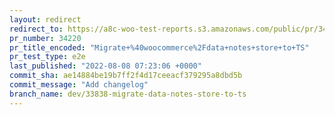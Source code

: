 ```yaml
---
layout: redirect
redirect_to: https://a8c-woo-test-reports.s3.amazonaws.com/public/pr/34220/e2e/index.html
pr_number: 34220
pr_title_encoded: "Migrate+%40woocommerce%2Fdata+notes+store+to+TS"
pr_test_type: e2e
last_published: "2022-08-08 07:23:06 +0000"
commit_sha: ae14884be19b7ff2f4d17ceeacf379295a8dbd5b
commit_message: "Add changelog"
branch_name: dev/33838-migrate-data-notes-store-to-ts
---
```

